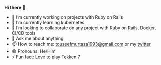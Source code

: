 **Hi there** 👋
- 🔭 I’m currently working on projects with Ruby on Rails
- 🌱 I’m currently learning kubernetes
- 👯 I’m looking to collaborate on any project with Ruby on Rails, Docker, CI/CD tools
- 💬 Ask me about anything
- 📫 How to reach me: touseefmurtaza1993@gmail.com or my [twitter](https://twitter.com/touseefmurtaza)
- 😄 Pronouns: He/Him
- ⚡ Fun fact: Love to play Tekken 7